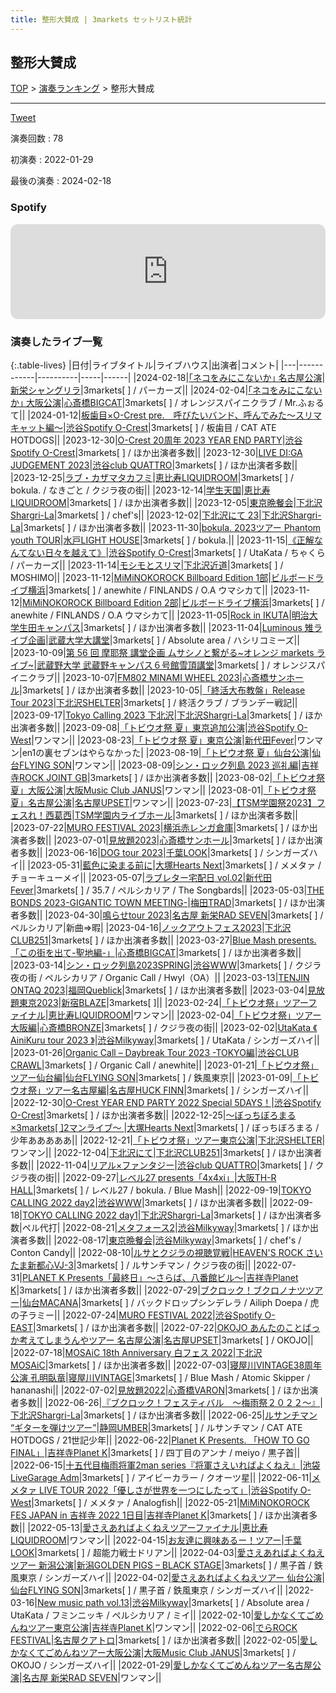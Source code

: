 ```yaml
---
title: 整形大賛成 | 3markets セットリスト統計
---
```

## 整形大賛成


[TOP](/setlist/) > [演奏ランキング](songs.html) > 整形大賛成

___

<a href="https://twitter.com/share?ref_src=twsrc%5Etfw" data-text="3markets[ ]セットリスト > 整形大賛成" class="twitter-share-button" data-via="3markets" data-hashtags="3markets" data-related="3markets" data-show-count="false">Tweet</a>

演奏回数
: 78

初演奏
: 2022-01-29

最後の演奏
: 2024-02-18







### Spotify
<iframe style="border-radius:12px" src="https://open.spotify.com/embed/track/3K8nnDB4mjWSzw5hlrjjid?utm_source=generator" width="100%" height="152" frameBorder="0" allowfullscreen="" allow="autoplay; clipboard-write; encrypted-media; fullscreen; picture-in-picture" loading="lazy"></iframe>





### 演奏したライブ一覧

{:.table-lives}
|日付|ライブタイトル|ライブハウス|出演者|コメント|
|---|------------|----------|-----|------|
|<span class="nowrap">2024-02-18</span>|[｢ネコをみにこないか｣ 名古屋公演](live103.html)|[新栄シャングリラ](livehouse071.html)|3markets[ ] / パーカーズ||
|<span class="nowrap">2024-02-04</span>|[｢ネコをみにこないか｣ 大阪公演](live102.html)|[心斎橋BIGCAT](livehouse055.html)|3markets[ ] / オレンジスパイニクラブ / Mr.ふぉるて||
|<span class="nowrap">2024-01-12</span>|[板歯目×O-Crest pre.　呼びたいバンド、呼んでみた〜スリマキャット編〜](live100.html)|[渋谷Spotify O-Crest](livehouse008.html)|3markets[ ] / 板歯目 / CAT ATE HOTDOGS||
|<span class="nowrap">2023-12-30</span>|[O-Crest 20周年 2023 YEAR END PARTY](live097.html)|[渋谷Spotify O-Crest](livehouse008.html)|3markets[ ] / ほか出演者多数||
|<span class="nowrap">2023-12-30</span>|[LIVE DI:GA JUDGEMENT 2023](live098.html)|[渋谷club QUATTRO](livehouse002.html)|3markets[ ] / ほか出演者多数||
|<span class="nowrap">2023-12-25</span>|[ラブ・カザマタカフミ](live096.html)|[恵比寿LIQUIDROOM](livehouse001.html)|3markets[ ] / bokula. / なきごと / クジラ夜の街||
|<span class="nowrap">2023-12-14</span>|[学生天国](live095.html)|[恵比寿LIQUIDROOM](livehouse001.html)|3markets[ ] / ほか出演者多数||
|<span class="nowrap">2023-12-05</span>|[東京晩餐会](live093.html)|[下北沢Shargri-La](livehouse012.html)|3markets[ ] / chef's||
|<span class="nowrap">2023-12-02</span>|[下北沢にて 23](live091.html)|[下北沢Shargri-La](livehouse012.html)|3markets[ ] / ほか出演者多数||
|<span class="nowrap">2023-11-30</span>|[bokula. 2023ツアー Phantom youth TOUR](live090.html)|[水戸LIGHT HOUSE](livehouse068.html)|3markets[ ] / bokula.||
|<span class="nowrap">2023-11-15</span>|[《正解なんてない日々を越えて》](live089.html)|[渋谷Spotify O-Crest](livehouse008.html)|3markets[ ] / UtaKata / ちゃくら / パーカーズ||
|<span class="nowrap">2023-11-14</span>|[モシモとスリマ](live088.html)|[下北沢近道](livehouse059.html)|3markets[ ] / MOSHIMO||
|<span class="nowrap">2023-11-12</span>|[MiMiNOKOROCK Billboard Edition 1部](live086.html)|[ビルボードライブ横浜](livehouse067.html)|3markets[ ] / anewhite / FINLANDS / O.A ウマシカて||
|<span class="nowrap">2023-11-12</span>|[MiMiNOKOROCK Billboard Edition 2部](live087.html)|[ビルボードライブ横浜](livehouse067.html)|3markets[ ] / anewhite / FINLANDS / O.A ウマシカて||
|<span class="nowrap">2023-11-05</span>|[Rock in IKUTA](live085.html)|[明治大学生田キャンパス](livehouse066.html)|3markets[ ] / ほか出演者多数||
|<span class="nowrap">2023-11-04</span>|[Luminous 雉ライブ企画](live084.html)|[武蔵大学大講堂](livehouse065.html)|3markets[ ] / Absolute area / ハシリコミーズ||
|<span class="nowrap">2023-10-09</span>|[第 56 回 摩耶祭 講堂企画 ムサシノと繋がる~オレンジ markets ライブ~](live083.html)|[武蔵野大学 武蔵野キャンパス６号館雪頂講堂](livehouse064.html)|3markets[ ] / オレンジスパイニクラブ||
|<span class="nowrap">2023-10-07</span>|[FM802 MINAMI WHEEL 2023](live082.html)|[心斎橋サンホール](livehouse061.html)|3markets[ ] / ほか出演者多数||
|<span class="nowrap">2023-10-05</span>|[「終活大布教盤」Release Tour 2023](live081.html)|[下北沢SHELTER](livehouse013.html)|3markets[ ] / 終活クラブ / ブランデー戦記||
|<span class="nowrap">2023-09-17</span>|[Tokyo Calling 2023 下北沢](live080.html)|[下北沢Shargri-La](livehouse012.html)|3markets[ ] / ほか出演者多数||
|<span class="nowrap">2023-09-08</span>|[「トビウオ祭 夏」東京追加公演](live079.html)|[渋谷Spotify O-West](livehouse009.html)|ワンマン||
|<span class="nowrap">2023-08-23</span>|[「トビウオ祭 夏」東京公演](live077.html)|[新代田Fever](livehouse057.html)|ワンマン|en1の裏セブンはやらなかった|
|<span class="nowrap">2023-08-19</span>|[「トビウオ祭 夏」仙台公演](live076.html)|[仙台FLYING SON](livehouse018.html)|ワンマン||
|<span class="nowrap">2023-08-09</span>|[シン・ロック列島 2023 巡礼編](live075.html)|[吉祥寺ROCK JOINT GB](livehouse039.html)|3markets[ ] / ほか出演者多数||
|<span class="nowrap">2023-08-02</span>|[「トビウオ祭 夏」大阪公演](live074.html)|[大阪Music Club JANUS](livehouse016.html)|ワンマン||
|<span class="nowrap">2023-08-01</span>|[「トビウオ祭 夏」名古屋公演](live073.html)|[名古屋UPSET](livehouse024.html)|ワンマン||
|<span class="nowrap">2023-07-23</span>|[【TSM学園祭2023】フェスれ！西葛西](live072.html)|[TSM学園内ライブホール](livehouse063.html)|3markets[ ] / ほか出演者多数||
|<span class="nowrap">2023-07-22</span>|[MURO FESTIVAL 2023](live071.html)|[横浜赤レンガ倉庫](livehouse062.html)|3markets[ ] / ほか出演者多数||
|<span class="nowrap">2023-07-01</span>|[見放題2023](live070.html)|[心斎橋サンホール](livehouse061.html)|3markets[ ] / ほか出演者多数||
|<span class="nowrap">2023-06-16</span>|[DOG tour 2023](live069.html)|[千葉LOOK](livehouse014.html)|3markets[ ] / シンガーズハイ||
|<span class="nowrap">2023-05-31</span>|[藍色に染まる前に](live068.html)|[大塚Hearts Next](livehouse048.html)|3markets[ ] / メメタァ / チョーキューメイ||
|<span class="nowrap">2023-05-07</span>|[ラブレター宅配日 vol.02](live065.html)|[新代田Fever](livehouse057.html)|3markets[ ] / 35.7 / ペルシカリア / The Songbards||
|<span class="nowrap">2023-05-03</span>|[THE BONDS 2023-GIGANTIC TOWN MEETING-](live064.html)|[梅田TRAD](livehouse056.html)|3markets[ ] / ほか出演者多数||
|<span class="nowrap">2023-04-30</span>|[鳴らせtour 2023](live063.html)|[名古屋 新栄RAD SEVEN](livehouse023.html)|3markets[ ] / ペルシカリア|新曲=>暇|
|<span class="nowrap">2023-04-16</span>|[ノックアウトフェス2023](live062.html)|[下北沢CLUB251](livehouse047.html)|3markets[ ] / ほか出演者多数||
|<span class="nowrap">2023-03-27</span>|[Blue Mash presents.「この街を出て-聖地編-」](live061.html)|[心斎橋BIGCAT](livehouse055.html)|3markets[ ] / ほか出演者多数||
|<span class="nowrap">2023-03-14</span>|[シン・ロック列島2023SPRING](live059.html)|[渋谷WWW](livehouse036.html)|3markets[ ] / クジラ夜の街 / ペルシカリア / Organic Call / Hwyl（OA）||
|<span class="nowrap">2023-03-13</span>|[TENJIN ONTAQ 2023](live058.html)|[福岡Queblick](livehouse054.html)|3markets[ ] / ほか出演者多数||
|<span class="nowrap">2023-03-04</span>|[見放題東京2023](live056.html)|[新宿BLAZE](livehouse052.html)|3markets[ ]||
|<span class="nowrap">2023-02-24</span>|[「トビウオ祭」ツアーファイナル](live055.html)|[恵比寿LIQUIDROOM](livehouse001.html)|ワンマン||
|<span class="nowrap">2023-02-04</span>|[「トビウオ祭」ツアー大阪編](live053.html)|[心斎橋BRONZE](livehouse017.html)|3markets[ ] / クジラ夜の街||
|<span class="nowrap">2023-02-02</span>|[UtaKata 《 AiniKuru tour 2023 》](live052.html)|[渋谷Milkyway](livehouse010.html)|3markets[ ] / UtaKata / シンガーズハイ||
|<span class="nowrap">2023-01-26</span>|[Organic Call – Daybreak Tour 2023 -TOKYO編](live051.html)|[渋谷CLUB CRAWL](livehouse050.html)|3markets[ ] / Organic Call / anewhite||
|<span class="nowrap">2023-01-21</span>|[「トビウオ祭」ツアー仙台編](live050.html)|[仙台FLYING SON](livehouse018.html)|3markets[ ] / 鉄風東京||
|<span class="nowrap">2023-01-09</span>|[「トビウオ祭」ツアー名古屋編](live049.html)|[名古屋HUCK FINN](livehouse025.html)|3markets[ ] / シンガーズハイ||
|<span class="nowrap">2022-12-30</span>|[O-Crest YEAR END PARTY 2022 Special 5DAYS！](live046.html)|[渋谷Spotify O-Crest](livehouse008.html)|3markets[ ] / ほか出演者多数||
|<span class="nowrap">2022-12-25</span>|[〜ぼっちぼろまる×3markets[ ]2マンライブ〜	](live045.html)|[大塚Hearts Next](livehouse048.html)|3markets[ ] / ぼっちぼろまる / 少年あああああ||
|<span class="nowrap">2022-12-21</span>|[「トビウオ祭」ツアー東京公演](live044.html)|[下北沢SHELTER](livehouse013.html)|ワンマン||
|<span class="nowrap">2022-12-04</span>|[下北沢にて](live043.html)|[下北沢CLUB251](livehouse047.html)|3markets[ ] / ほか出演者多数||
|<span class="nowrap">2022-11-04</span>|[リアル×ファンタジー](live037.html)|[渋谷club QUATTRO](livehouse002.html)|3markets[ ] / クジラ夜の街||
|<span class="nowrap">2022-09-27</span>|[レベル27 presents「4x4xi」](live036.html)|[大阪TH-R HALL](livehouse028.html)|3markets[ ] / レベル27 / bokula. / Blue Mash||
|<span class="nowrap">2022-09-19</span>|[TOKYO CALLING 2022 day2](live035.html)|[渋谷WWW](livehouse036.html)|3markets[ ] / ほか出演者多数||
|<span class="nowrap">2022-09-18</span>|[TOKYO CALLING 2022 day1](live034.html)|[下北沢Shargri-La](livehouse012.html)|3markets[ ] / ほか出演者多数|ペル代打|
|<span class="nowrap">2022-08-21</span>|[メタフォース2](live033.html)|[渋谷Milkyway](livehouse010.html)|3markets[ ] / ほか出演者多数||
|<span class="nowrap">2022-08-17</span>|[東京晩餐会](live031.html)|[渋谷Milkyway](livehouse010.html)|3markets[ ] / chef's / Conton Candy||
|<span class="nowrap">2022-08-10</span>|[ルサとクジラの視聴覚戦](live030.html)|[HEAVEN'S ROCK さいたま新都心VJ-3](livehouse026.html)|3markets[ ] / ルサンチマン / クジラ夜の街||
|<span class="nowrap">2022-07-31</span>|[PLANET K Presents「最終日」～さらば、八番館ビル～](live029.html)|[吉祥寺Planet K](livehouse003.html)|3markets[ ] / ほか出演者多数||
|<span class="nowrap">2022-07-29</span>|[ブクロック！ブクロノナツツアー](live028.html)|[仙台MACANA](livehouse019.html)|3markets[ ] / バックドロップシンデレラ / Ailiph Doepa / 虎の子ラミー||
|<span class="nowrap">2022-07-24</span>|[MURO FESTIVAL 2022](live027.html)|[渋谷Spotify O-EAST](livehouse007.html)|3markets[ ] / ほか出演者多数||
|<span class="nowrap">2022-07-22</span>|[OKOJO あんたのことばっか考えてしまうんやツアー 名古屋公演](live026.html)|[名古屋UPSET](livehouse024.html)|3markets[ ] / OKOJO||
|<span class="nowrap">2022-07-18</span>|[MOSAiC 18th Anniversary 白フェス 2022](live025.html)|[下北沢MOSAiC](livehouse011.html)|3markets[ ] / ほか出演者多数||
|<span class="nowrap">2022-07-03</span>|[寝屋川VINTAGE38周年公演 孔明臥竜](live024.html)|[寝屋川VINTAGE](livehouse022.html)|3markets[ ] / Blue Mash / Atomic Skipper / hananashi||
|<span class="nowrap">2022-07-02</span>|[見放題2022](live023.html)|[心斎橋VARON](livehouse038.html)|3markets[ ] / ほか出演者多数||
|<span class="nowrap">2022-06-26</span>|[『ブクロック！フェスティバル　～梅雨祭２０２２～』](live022.html)|[下北沢Shargri-La](livehouse012.html)|3markets[ ] / ほか出演者多数||
|<span class="nowrap">2022-06-25</span>|[ルサンチマン “ギターを弾けツアー”](live021.html)|[静岡UMBER](livehouse021.html)|3markets[ ] / ルサンチマン / CAT ATE HOTDOGS / 21世記少年||
|<span class="nowrap">2022-06-22</span>|[Planet K Presents. 「HOW TO GO FINAL」](live020.html)|[吉祥寺Planet K](livehouse003.html)|3markets[ ] / 四丁目のアンナ / meiyo / 黒子首||
|<span class="nowrap">2022-06-15</span>|[十五代目梅雨将軍2man series『将軍さえいればよくねえ』](live019.html)|[池袋LiveGarage Adm](livehouse006.html)|3markets[ ] / アイビーカラー / クオーツ星||
|<span class="nowrap">2022-06-11</span>|[メメタァ LIVE TOUR 2022「優しさが世界を一つにしたって」](live018.html)|[渋谷Spotify O-West](livehouse009.html)|3markets[ ] / メメタァ / Analogfish||
|<span class="nowrap">2022-05-21</span>|[MiMiNOKOROCK FES JAPAN in 吉祥寺 2022 1日目](live015.html)|[吉祥寺Planet K](livehouse003.html)|3markets[ ] / ほか出演者多数||
|<span class="nowrap">2022-05-13</span>|[愛さえあればよくねえツアーファイナル](live001.html)|[恵比寿LIQUIDROOM](livehouse001.html)|ワンマン||
|<span class="nowrap">2022-04-15</span>|[お友達に興味あるー！ツアー](live014.html)|[千葉LOOK](livehouse014.html)|3markets[ ] / 超能力戦士ドリアン||
|<span class="nowrap">2022-04-03</span>|[愛さえあればよくねえツアー 新潟公演](live013.html)|[新潟GOLDEN PIGS – BLACK STAGE](livehouse020.html)|3markets[ ] / 黒子首 / 鉄風東京 / シンガーズハイ||
|<span class="nowrap">2022-04-02</span>|[愛さえあればよくねえツアー 仙台公演](live012.html)|[仙台FLYING SON](livehouse018.html)|3markets[ ] / 黒子首 / 鉄風東京 / シンガーズハイ||
|<span class="nowrap">2022-03-16</span>|[New music path vol.13](live011.html)|[渋谷Milkyway](livehouse010.html)|3markets[ ] / Absolute area / UtaKata / フミンニッキ / ペルシカリア / ミイ||
|<span class="nowrap">2022-02-10</span>|[愛しかなくてごめんねツアー東京公演](live003.html)|[吉祥寺Planet K](livehouse003.html)|ワンマン||
|<span class="nowrap">2022-02-06</span>|[でらROCK FESTIVAL](live008.html)|[名古屋クアトロ](livehouse042.html)|3markets[ ] / ほか出演者多数||
|<span class="nowrap">2022-02-05</span>|[愛しかなくてごめんねツアー大阪公演](live007.html)|[大阪Music Club JANUS](livehouse016.html)|3markets[ ] / OKOJO / シンガーズハイ||
|<span class="nowrap">2022-01-29</span>|[愛しかなくてごめんねツアー名古屋公演](live002.html)|[名古屋 新栄RAD SEVEN](livehouse023.html)|ワンマン||



<script async src="https://platform.twitter.com/widgets.js" charset="utf-8"></script>